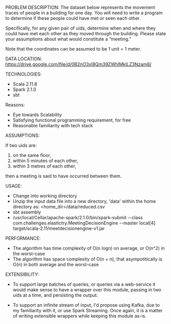 PROBLEM DESCRIPTION:
The dataset below represents the movement traces of people in a building for one day. You will need to write a program to determine if these people could have met or seen each other.

Specifically, for any given pair of uids, determine when and where they could have met each other as they moved through the building. Please state your assumptions about what would constitute a “meeting.” 

Note that the coordinates can be assumed to be 1 unit = 1 meter.

DATA LOCATION:
https://drive.google.com/file/d/0B2nO3xl8Qm39ZWhlMklLZ3Nzam8/

TECHNOLOGIES: 
- Scala 2.11.8
- Spark 2.1.0
- sbt

Reasons:
- Eye towards Scalability
- Satisfying functional programming requirement, for free
- Reasonable familiarity with tech stack

ASSUMPTIONS:

If two uids are:
  1. on the same floor,
  2. within 5 minutes of each other, 
  3. within 3 metres of each other,
  
then a meeting is said to have occurred between them.

USAGE: 
- Change into working directory
- Unzip the input data file into a new directory, 'data' within the home directory as: <home_dir>/data/reduced.csv
- sbt assembly
- /usr/local/Cellar/apache-spark/2.1.0/bin/spark-submit --class com.challenges.elastictry.MeetingDecisionEngine --master local[4] target/scala-2.11/meetdecisionengine-v1.jar <uid1> <uid2>

PERFORMANCE:
- The algorithm has time complexity of O(n logn) on average, or O(n^2) in the worst-case
- The algorithm has space complexity of O(n + n), that asympotitically is O(n) in both average and the worst-case

EXTENSIBILITY:
- To support large batches of queries, or queries via a web-service it would make sense to have a wrapper over this module, passing in two uids at a time, and persisting the output.

- To support an infinite stream of input, I'd propose using Kafka, due to my familiarity with it, or use Spark Streaming. Once again, it is a matter of writing extensible wrappers while keeping this module as-is.
